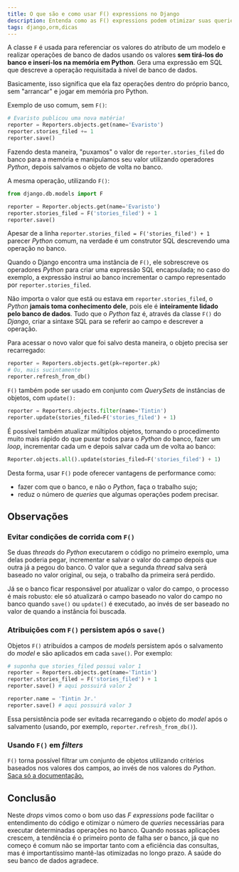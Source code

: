 ```yaml
---
title: O que são e como usar F() expressions no Django
description: Entenda como as F() expressions podem otimizar suas queries no Django
tags: django,orm,dicas
---
```


A classe `F` é usada para referenciar os valores do atributo de um modelo e realizar operações de banco de dados usando os valores **sem tirá-los do banco e inserí-los na memória em Python**. Gera uma expressão em SQL que descreve a operação requisitada à nível de banco de dados.

Basicamente, isso significa que ela faz operações dentro do próprio banco, sem "arrancar" e jogar em memória pro Python.

Exemplo de uso comum, sem `F()`:

```python
# Evaristo publicou uma nova matéria!
reporter = Reporters.objects.get(name='Evaristo')
reporter.stories_filed += 1
reporter.save()
```

Fazendo desta maneira, "puxamos" o valor de `reporter.stories_filed` do banco para a memória e manipulamos seu valor utilizando operadores *Python*, depois salvamos o objeto de volta no banco.

A mesma operação, utilizando `F()`:

```python
from django.db.models import F

reporter = Reporter.objects.get(name='Evaristo')
reporter.stories_filed = F('stories_filed') + 1
reporter.save()
```

Apesar de a linha `reporter.stories_filed = F('stories_filed') + 1` parecer *Python* comum, na verdade é um construtor SQL descrevendo uma operação no banco.

Quando o Django encontra uma instância de `F()`, ele sobrescreve os operadores *Python* para criar uma expressão SQL encapsulada; no caso do exemplo, a expressão instrui ao banco incrementar o campo representado por `reporter.stories_filed`.

Não importa o valor que está ou estava em `reporter.stories_filed`, o *Python* **jamais toma conhecimento dele**, pois ele é **inteiramente lidado pelo banco de dados**. Tudo que o *Python* faz é, através da classe `F()` do *Django*, criar a sintaxe SQL para se referir ao campo e descrever a operação.

Para acessar o novo valor que foi salvo desta maneira, o objeto precisa ser recarregado:

```python
reporter = Reporters.objects.get(pk=reporter.pk)
# Ou, mais sucintamente
reporter.refresh_from_db()
```

`F()` também pode ser usado em conjunto com *QuerySets* de instâncias de objetos, com `update():`

```python
reporter = Reporters.objects.filter(name='Tintin')
reporter.update(stories_filed=F('stories_filed') + 1)
```

É possível também atualizar múltiplos objetos, tornando o procedimento muito mais rápido do que puxar todos para o *Python* do banco, fazer um *loop*, incrementar cada um e depois salvar cada um de volta ao banco:

```python
Reporter.objects.all().update(stories_filed=F('stories_filed') + 1)
```

Desta forma, usar `F()` pode oferecer vantagens de performance como:

- fazer com que o banco, e não o *Python*, faça o trabalho sujo;
- reduz o número de *queries* que algumas operações podem precisar.

## Observações

### Evitar condições de corrida com `F()`

Se duas *threads* do *Python* executarem o código no primeiro exemplo, uma delas poderia pegar, incrementar e salvar o valor do campo depois que outra já a pegou do banco. O valor que a segunda *thread* salva será baseado no valor original, ou seja, o trabalho da primeira será perdido.

Já se o banco ficar responsável por atualizar o valor do campo, o processo é mais robusto: ele só atualizará o campo baseado no valor do campo no banco quando `save()` ou `update()` é executado, ao invés de ser baseado no valor de quando a instância foi buscada.

### Atribuições com `F()` persistem após o `save()`

Objetos `F()` atribuídos a campos de *models* persistem após o salvamento do *model* e são aplicados em cada `save()`. Por exemplo:

```python
# suponha que stories_filed possui valor 1
reporter = Reporters.objects.get(name='Tintin')
reporter.stories_filed = F('stories_filed') + 1
reporter.save() # aqui possuirá valor 2

reporter.name = 'Tintin Jr.'
reporter.save() # aqui possuirá valor 3

```

Essa persistência pode ser evitada recarregando o objeto do *model* após o salvamento (usando, por exemplo, `reporter.refresh_from_db()`).

### Usando `F()` em *filters*

`F()` torna possível filtrar um conjunto de objetos utilizando critérios baseados nos valores dos campos, ao invés de nos valores do *Python*. [Saca só a documentação.](https://docs.djangoproject.com/en/3.0/topics/db/queries/#using-f-expressions-in-filters)

## Conclusão

Neste *drops* vimos como o bom uso das *F expressions* pode facilitar o entendimento do código e otimizar o número de *queries* necessárias para executar determinadas operações no banco. Quando nossas aplicações crescem, a tendência é o primeiro ponto de falha ser o banco, já que no começo é comum não se importar tanto com a eficiência das consultas, mas é importantíssimo mantê-las otimizadas no longo prazo. A saúde do seu banco de dados agradece.